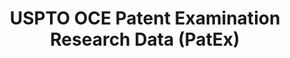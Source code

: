 ---
layout: default
bigquery: https://console.cloud.google.com/bigquery?p=patents-public-data&d=uspto_oce_pair&page=dataset
citation: 'Graham, S. Marco, A., and Miller, A. (2015). “The USPTO Patent Examination
  Research Dataset: A Window on the Process of Patent Examination.”'
contributors: Graham, S. Marco, A., Miller, A.
cost: None
description: The latest version of PatEx (referred to below as the 2020 release) contains
  detailed information on nearly 11.9 million publicly-viewable provisional and non-provisional
  patent applications to the USPTO and over 4.6 million Patent Cooperation Treaty
  (PCT) applications. It is based on data that OCE downloaded from the Patent Examination
  Data System (PEDS) in April, 2021. The PEDS data are sourced from Public PAIR. The
  first time that OCE used PEDS as the basis of PatEx was for the 2019 release. We
  took the PEDS data and organized it into the familiar PatEx data files, which are
  based on the organization of the Public PAIR portal. The data files include information
  on each application’s characteristics, prosecution history, continuation history,
  claims of foreign priority, patent term adjustment history, publication history,
  and correspondence address information.
documentation: 'For the 2019 and later releases, new technical documentation is available
  https://www.uspto.gov/sites/default/files/documents/PatEx-2019-Technical-Doc.pdf


  A document describing the 2014-2017 data sets is available and can be cited as:
  Graham, Stuart J.H. and Marco, Alan C. and Miller, Richard, The USPTO Patent Examination
  Research Dataset: A Window on the Process of Patent Examination (November 30, 2015).
  Available at SSRN: https://ssrn.com/abstract=2702637.'
last_edit: Mon, 04 Apr 2022 19:06:22 GMT
location: https://www.uspto.gov/ip-policy/economic-research/research-datasets/patent-examination-research-dataset-public-pair
maintained_by: EconomicsData@uspto.gov
related_publications: https://ssrn.com/abstract=29956744, https://ssrn.com/abstract=2702637
schema_fields: '[''correspondence_city'', ''uspc_subclass'', ''correspondence_country_code'',
  ''inventor_name_middle'', ''inventor_country_name'', ''child_filing_date'', ''correspondence_country_name'',
  ''status_code'', ''correspondence_region_code'', ''correspondence_street_line_2'',
  ''small_entity_indicator'', ''invention_subject_matter'', ''appl_status_code'',
  ''correspondence_postal_code'', ''inventor_address_type'', ''abandon_date'', ''inventor_name_last'',
  ''inventor_name_first'', ''inventor_rank'', ''parent_application_number'', ''correspondence_name_line_1'',
  ''patent_number'', ''foreign_parent_id'', ''customer_number'', ''event_description'',
  ''status_description'', ''correspondence_name_line_2'', ''atty_docket_number'',
  ''application_number_pair'', ''inventor_region_code'', ''earliest_pgpub_number'',
  ''correspondence_street_line_1'', ''examiner_name_first'', ''filing_date'', ''application_type'',
  ''disposal_type'', ''sequence_number'', ''application_number'', ''confirm_number'',
  ''event_code'', ''parent_country'', ''correspondence_region_name'', ''appl_status_date'',
  ''continuation_type'', ''foreign_parent_date'', ''inventor_country_code'', ''parent_filing_date'',
  ''invention_title'', ''parent_country_code'', ''file_location'', ''aia_first_to_file'',
  ''examiner_id'', ''examiner_name_middle'', ''wipo_pub_date'', ''file_location_date'',
  ''examiner_art_unit'', ''patent_issue_date'', ''child_application_number'', ''earliest_pgpub_date'',
  ''uspc_class'', ''examiner_name_last'', ''recorded_date'', ''wipo_pub_number'']'
shortname: patex
tags:
- patents
- legal
- history
terms_of_use: 'USPTO’s online databases are not designed or intended to be a source
  for bulk downloads of USPTO data when accessed through the website’s interfaces.
  Individuals, companies, IP addresses, or blocks of IP addresses who, in effect,
  deny or decrease service by generating unusually high numbers of database accesses
  (searches, pages, or hits), whether generated manually or in an automated fashion,
  may be denied access to USPTO servers without notice.


  Bulk data products may be separately obtained from the USPTO, either for free or
  at the cost of dissemination. For details, see information on Electronic Bulk Data
  Products: https://www.uspto.gov/learning-and-resources/electronic-bulk-data-products'
title: USPTO OCE Patent Examination Research Data (PatEx)
uuid: 4342caa7-23af-420c-b2f6-6088f133df6a
---